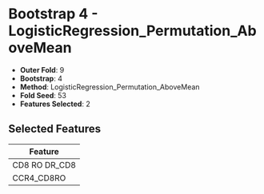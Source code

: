 # Bootstrap 4 - LogisticRegression_Permutation_AboveMean

- **Outer Fold**: 9
- **Bootstrap**: 4
- **Method**: LogisticRegression_Permutation_AboveMean
- **Fold Seed**: 53
- **Features Selected**: 2

## Selected Features

| Feature |
|---------|
| CD8 RO DR_CD8 |
| CCR4_CD8RO |
